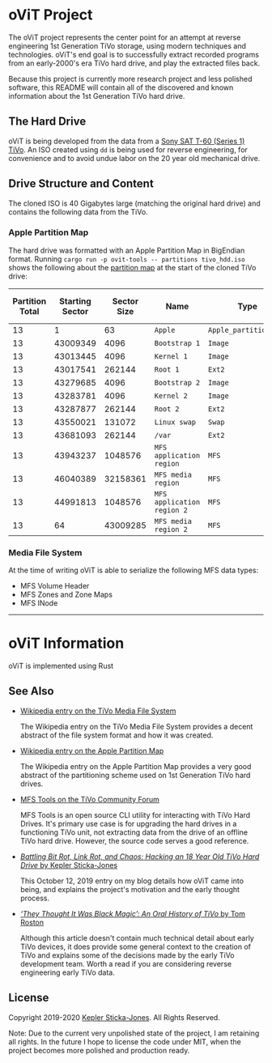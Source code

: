 # oViT Project

The oViT project represents the center point for an attempt at reverse engineering 1st Generation TiVo storage, using modern techniques and technologies. oViT's end goal is to successfully extract recorded programs from an early-2000's era TiVo hard drive, and play the extracted files back.

Because this project is currently more research project and less polished software, this README will contain all of the discovered and known information about the 1st Generation TiVo hard drive.

## The Hard Drive

oViT is being developed from the data from a [Sony SAT T-60 (Series 1) TiVo](http://www.tivopedia.com/model-sony-satt60.php). An ISO created using `dd` is being used for reverse engineering, for convenience and to avoid undue labor on the 20 year old mechanical drive.

## Drive Structure and Content

The cloned ISO is 40 Gigabytes large (matching the original hard drive) and contains the following data from the TiVo.

### Apple Partition Map

The hard drive was formatted with an Apple Partition Map in BigEndian format. Running `cargo run -p ovit-tools -- partitions tivo_hdd.iso` shows the following about the [partition map](https://en.wikipedia.org/wiki/Apple_Partition_Map) at the start of the cloned TiVo drive:

| Partition Total | Starting Sector | Sector Size | Name                       | Type                  | Starting Data Sector | Data Sectors | Status   |
| --------------- | --------------- | ----------- | -------------------------- | --------------------- | -------------------- | ------------ | -------- |
| 13              | 1               | 63          | `Apple`                    | `Apple_partition_map` | 0                    | 63           | 0x000033 |
| 13              | 43009349        | 4096        | `Bootstrap 1`              | `Image`               | 0                    | 4096         | 0x000033 |
| 13              | 43013445        | 4096        | `Kernel 1`                 | `Image`               | 0                    | 4096         | 0x000033 |
| 13              | 43017541        | 262144      | `Root 1`                   | `Ext2`                | 0                    | 262144       | 0x000033 |
| 13              | 43279685        | 4096        | `Bootstrap 2`              | `Image`               | 0                    | 4096         | 0x000033 |
| 13              | 43283781        | 4096        | `Kernel 2`                 | `Image`               | 0                    | 4096         | 0x000033 |
| 13              | 43287877        | 262144      | `Root 2`                   | `Ext2`                | 0                    | 262144       | 0x000033 |
| 13              | 43550021        | 131072      | `Linux swap`               | `Swap`                | 0                    | 131072       | 0x000033 |
| 13              | 43681093        | 262144      | `/var`                     | `Ext2`                | 0                    | 262144       | 0x000033 |
| 13              | 43943237        | 1048576     | `MFS application region`   | `MFS`                 | 0                    | 1048576      | 0x000033 |
| 13              | 46040389        | 32158361    | `MFS media region`         | `MFS`                 | 0                    | 32158361     | 0x000133 |
| 13              | 44991813        | 1048576     | `MFS application region 2` | `MFS`                 | 0                    | 1048576      | 0x000033 |
| 13              | 64              | 43009285    | `MFS media region 2`       | `MFS`                 | 0                    | 43009285     | 0x000133 |

### Media File System

At the time of writing oViT is able to serialize the following MFS data types:

- MFS Volume Header
- MFS Zones and Zone Maps
- MFS INode

---

# oViT Information

oViT is implemented using Rust

## See Also

- [Wikipedia entry on the TiVo Media File System](https://en.wikipedia.org/wiki/TiVo_Media_File_System)

  The Wikipedia entry on the TiVo Media File System provides a decent abstract of the file system format and how it was created.

- [Wikipedia entry on the Apple Partition Map](https://en.wikipedia.org/wiki/Apple_Partition_Map)

  The Wikipedia entry on the Apple Partition Map provides a very good abstract of the partitioning scheme used on 1st Generation TiVo hard drives.

- [MFS Tools on the TiVo Community Forum](https://www.tivocommunity.com/community/index.php?threads/mfs-tools-3-2.529148/)

  MFS Tools is an open source CLI utility for interacting with TiVo Hard Drives. It's primary use case is for upgrading the hard drives in a functioning TiVo unit, not extracting data from the drive of an offline TiVo hard drive. However, the source code serves a good reference.

- [_Battling Bit Rot, Link Rot, and Chaos: Hacking an 18 Year Old TiVo Hard Drive_ by Kepler Sticka-Jones](https://keplersj.com/blog/2019-10-12-battling-bit-rot-link-rot-and-chaos-hacking-an-18-year-old-tivo-hard-drive/)

  This October 12, 2019 entry on my blog details how oViT came into being, and explains the project's motivation and the early thought process.

- [_‘They Thought It Was Black Magic’: An Oral History of TiVo_ by Tom Roston](https://onezero.medium.com/they-thought-it-was-black-magic-an-oral-history-of-tivo-7503d0ada8e0)

  Although this article doesn't contain much technical detail about early TiVo devices, it does provide some general context to the creation of TiVo and explains some of the decisions made by the early TiVo development team. Worth a read if you are considering reverse engineering early TiVo data.

## License

Copyright 2019-2020 [Kepler Sticka-Jones](https://keplersj.com/). All Rights Reserved.

Note: Due to the current very unpolished state of the project, I am retaining all rights. In the future I hope to license the code under MIT, when the project becomes more polished and production ready.
